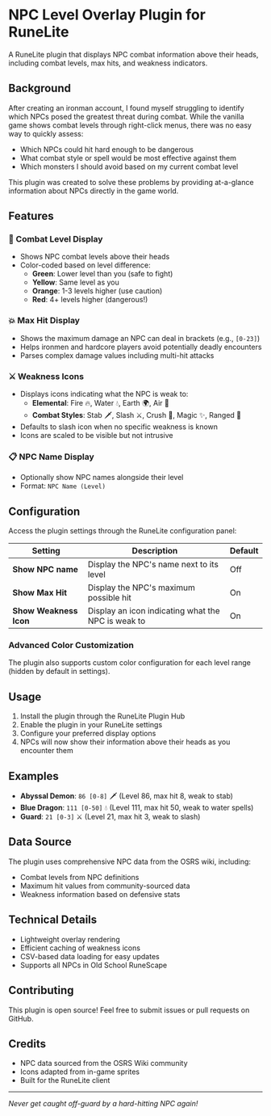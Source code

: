# NPC Level Overlay Plugin for RuneLite

A RuneLite plugin that displays NPC combat information above their heads, including combat levels, max hits, and weakness indicators.

## Background

After creating an ironman account, I found myself struggling to identify which NPCs posed the greatest threat during combat. While the vanilla game shows combat levels through right-click menus, there was no easy way to quickly assess:
- Which NPCs could hit hard enough to be dangerous
- What combat style or spell would be most effective against them
- Which monsters I should avoid based on my current combat level

This plugin was created to solve these problems by providing at-a-glance information about NPCs directly in the game world.

## Features

### 🎯 Combat Level Display
- Shows NPC combat levels above their heads
- Color-coded based on level difference:
  - **Green**: Lower level than you (safe to fight)
  - **Yellow**: Same level as you
  - **Orange**: 1-3 levels higher (use caution)
  - **Red**: 4+ levels higher (dangerous!)

### 💥 Max Hit Display
- Shows the maximum damage an NPC can deal in brackets (e.g., `[0-23]`)
- Helps ironmen and hardcore players avoid potentially deadly encounters
- Parses complex damage values including multi-hit attacks

### ⚔️ Weakness Icons
- Displays icons indicating what the NPC is weak to:
  - **Elemental**: Fire 🔥, Water 💧, Earth 🌍, Air 💨
  - **Combat Styles**: Stab 🗡️, Slash ⚔️, Crush 🔨, Magic ✨, Ranged 🏹
- Defaults to slash icon when no specific weakness is known
- Icons are scaled to be visible but not intrusive

### 📋 NPC Name Display
- Optionally show NPC names alongside their level
- Format: `NPC Name (Level)`

## Configuration

Access the plugin settings through the RuneLite configuration panel:

| Setting | Description | Default |
|---------|-------------|---------|
| **Show NPC name** | Display the NPC's name next to its level | Off |
| **Show Max Hit** | Display the NPC's maximum possible hit | On |
| **Show Weakness Icon** | Display an icon indicating what the NPC is weak to | On |

### Advanced Color Customization
The plugin also supports custom color configuration for each level range (hidden by default in settings).

## Usage

1. Install the plugin through the RuneLite Plugin Hub
2. Enable the plugin in your RuneLite settings
3. Configure your preferred display options
4. NPCs will now show their information above their heads as you encounter them

## Examples

- **Abyssal Demon**: `86 [0-8]` 🗡️ (Level 86, max hit 8, weak to stab)
- **Blue Dragon**: `111 [0-50]` 💧 (Level 111, max hit 50, weak to water spells)
- **Guard**: `21 [0-3]` ⚔️ (Level 21, max hit 3, weak to slash)

## Data Source

The plugin uses comprehensive NPC data from the OSRS wiki, including:
- Combat levels from NPC definitions
- Maximum hit values from community-sourced data
- Weakness information based on defensive stats

## Technical Details

- Lightweight overlay rendering
- Efficient caching of weakness icons
- CSV-based data loading for easy updates
- Supports all NPCs in Old School RuneScape

## Contributing

This plugin is open source! Feel free to submit issues or pull requests on GitHub.

## Credits

- NPC data sourced from the OSRS Wiki community
- Icons adapted from in-game sprites
- Built for the RuneLite client

---

*Never get caught off-guard by a hard-hitting NPC again!*